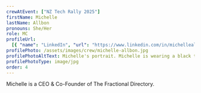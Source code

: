 ```yaml
---
crewAtEvent: ["NZ Tech Rally 2025"]
firstName: Michelle
lastName: Allbon
pronouns: She/Her
role: MC
profileUrl:
  [{ "name": "LinkedIn", "url": "https://www.linkedin.com/in/michelleallbon/" }]
profilePhoto: /assets/images/crew/michelle-allbon.jpg
profilePhotoAltText: Michelle's portrait. Michelle is wearing a black top underneath a check blazer, and she is smiling at the camera.
profilePhotoType: image/jpg
order: 4
---
```


<p>Michelle is a CEO & Co-Founder of The Fractional Directory. 
</p>
